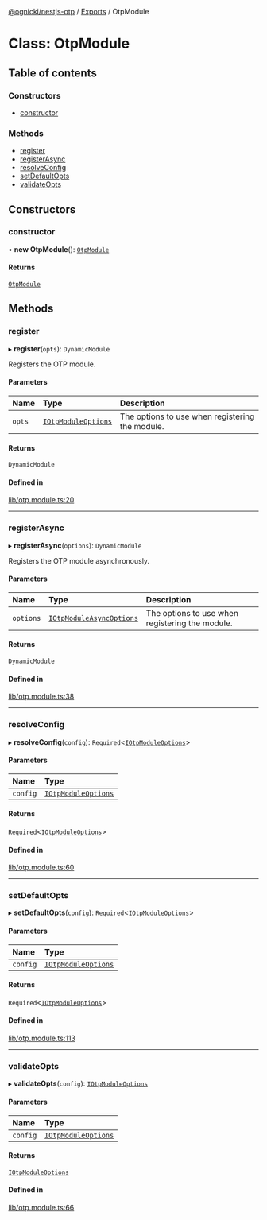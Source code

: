 [@ognicki/nestjs-otp](../README.md) / [Exports](../modules.md) / OtpModule

# Class: OtpModule

## Table of contents

### Constructors

- [constructor](OtpModule.md#constructor)

### Methods

- [register](OtpModule.md#register)
- [registerAsync](OtpModule.md#registerasync)
- [resolveConfig](OtpModule.md#resolveconfig)
- [setDefaultOpts](OtpModule.md#setdefaultopts)
- [validateOpts](OtpModule.md#validateopts)

## Constructors

### constructor

• **new OtpModule**(): [`OtpModule`](OtpModule.md)

#### Returns

[`OtpModule`](OtpModule.md)

## Methods

### register

▸ **register**(`opts`): `DynamicModule`

Registers the OTP module.

#### Parameters

| Name | Type | Description |
| :------ | :------ | :------ |
| `opts` | [`IOtpModuleOptions`](../interfaces/IOtpModuleOptions.md) | The options to use when registering the module. |

#### Returns

`DynamicModule`

#### Defined in

[lib/otp.module.ts:20](https://github.com/mwognicki/nestjs-otp/blob/60cf302/lib/otp.module.ts#L20)

___

### registerAsync

▸ **registerAsync**(`options`): `DynamicModule`

Registers the OTP module asynchronously.

#### Parameters

| Name | Type | Description |
| :------ | :------ | :------ |
| `options` | [`IOtpModuleAsyncOptions`](../interfaces/IOtpModuleAsyncOptions.md) | The options to use when registering the module. |

#### Returns

`DynamicModule`

#### Defined in

[lib/otp.module.ts:38](https://github.com/mwognicki/nestjs-otp/blob/60cf302/lib/otp.module.ts#L38)

___

### resolveConfig

▸ **resolveConfig**(`config`): `Required`\<[`IOtpModuleOptions`](../interfaces/IOtpModuleOptions.md)\>

#### Parameters

| Name | Type |
| :------ | :------ |
| `config` | [`IOtpModuleOptions`](../interfaces/IOtpModuleOptions.md) |

#### Returns

`Required`\<[`IOtpModuleOptions`](../interfaces/IOtpModuleOptions.md)\>

#### Defined in

[lib/otp.module.ts:60](https://github.com/mwognicki/nestjs-otp/blob/60cf302/lib/otp.module.ts#L60)

___

### setDefaultOpts

▸ **setDefaultOpts**(`config`): `Required`\<[`IOtpModuleOptions`](../interfaces/IOtpModuleOptions.md)\>

#### Parameters

| Name | Type |
| :------ | :------ |
| `config` | [`IOtpModuleOptions`](../interfaces/IOtpModuleOptions.md) |

#### Returns

`Required`\<[`IOtpModuleOptions`](../interfaces/IOtpModuleOptions.md)\>

#### Defined in

[lib/otp.module.ts:113](https://github.com/mwognicki/nestjs-otp/blob/60cf302/lib/otp.module.ts#L113)

___

### validateOpts

▸ **validateOpts**(`config`): [`IOtpModuleOptions`](../interfaces/IOtpModuleOptions.md)

#### Parameters

| Name | Type |
| :------ | :------ |
| `config` | [`IOtpModuleOptions`](../interfaces/IOtpModuleOptions.md) |

#### Returns

[`IOtpModuleOptions`](../interfaces/IOtpModuleOptions.md)

#### Defined in

[lib/otp.module.ts:66](https://github.com/mwognicki/nestjs-otp/blob/60cf302/lib/otp.module.ts#L66)

